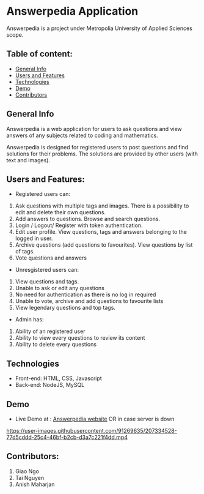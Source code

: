 # Answerpedia Application
Answerpedia is a project under Metropolia University of Applied Sciences scope. 

## Table of content:
* [General Info](#general-info)
* [Users and Features](#users-and-features)
* [Technologies](#technologies)
* [Demo](#demo)
* [Contributors](#contributors)

## General Info
Answerpedia is a web application for users to ask questions and view answers of any subjects related to coding and mathematics. 

Answerpedia is designed for registered users to post questions and find solutions for their problems. 
The solutions are provided by other users (with text and images).

## Users and Features: 
* Registered users can: 
1. Ask questions with multiple tags and images. There is a possibility to edit and delete their own questions. 
2. Add answers to questions. Browse and search questions.
3. Login / Logout/ Register with token authentication. 
4. Edit user profile. View questions, tags and answers belonging to the logged in user.
5. Archive questions (add questions to favourites). View questions by list of  tags.
6. Vote questions and answers

* Unresgistered users can:
1. View questions and tags. 
2. Unable to ask or edit any questions
3. No need for authentication as there is no log in required
4. Unable to vote, archive and add questions to favourite lists
5. View legendary questions and top tags.

* Admin has:
1. Ability of an registered user
2. Ability to view every questions to review its content
3. Ability to delete every questions

## Technologies
* Front-end: HTML, CSS, Javascript
* Back-end: NodeJS, MySQL

## Demo
* Live Demo at : [Answerpedia website](https://answerpedia.northeurope.cloudapp.azure.com) OR in case server is down


https://user-images.githubusercontent.com/91269635/207334528-77d5cddd-25c4-46bf-b2cb-d3a7c221f4dd.mp4




## Contributors: 
1. Giao Ngo 
2. Tai Nguyen 
3. Anish Maharjan


